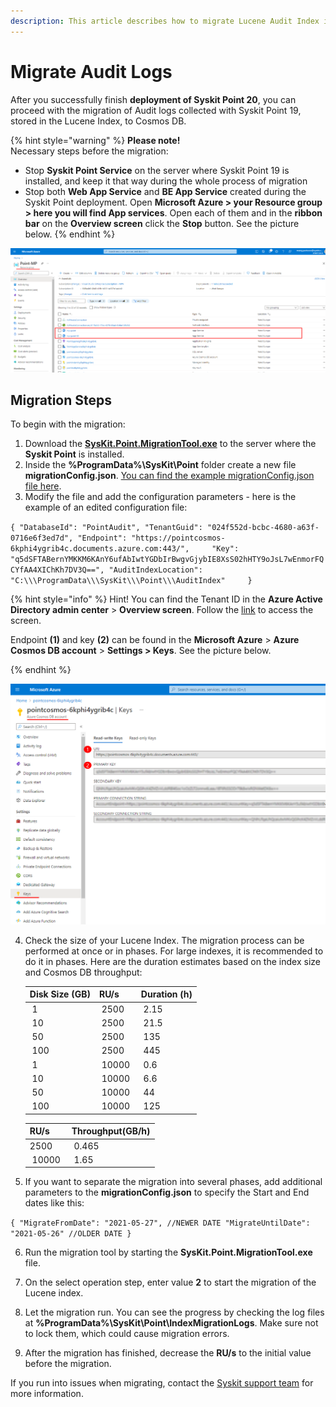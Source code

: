 ```yaml
---
description: This article describes how to migrate Lucene Audit Index into Cosmos using Syskit Point Index Migration Tool.
---
```


# Migrate Audit Logs

After you successfully finish **deployment of Syskit Point 20**, you can proceed with the migration of Audit logs collected with Syskit Point 19, stored in the Lucene Index, to Cosmos DB.

{% hint style="warning" %}
**Please note!**  
Necessary steps before the migration:
* Stop **Syskit Point Service** on the server where Syskit Point 19 is installed, and keep it that way during the whole process of migration
* Stop both **Web App Service** and **BE App Service** created during the Syskit Point deployment. Open **Microsoft Azure > your Resource group > here you will find App services**. Open each of them and in the **ribbon bar** on the **Overview screen** click the **Stop** button. See the picture below.
{% endhint %}

![Microsoft Azure - Resource group](../.gitbook/assets/migrate-lucene-to-cosmos-microsoft-azure-resource-group.png)

## Migration Steps
To begin with the migration:

1. Download the [**SysKit.Point.MigrationTool.exe**](https://downloads.syskit.com/point/files/SysKitPoint-MigrationTool.zip) to the server where the **Syskit Point** is installed.
2. Inside the **%ProgramData%\SysKit\Point** folder create a new file **migrationConfig.json**. [You can find the example migrationConfig.json file here](../.gitbook/assets/migrationConfig.json).
3. Modify the file and add the configuration parameters - here is the example of an edited configuration file:

`{
    "DatabaseId": "PointAudit",
    "TenantGuid": "024f552d-bcbc-4680-a63f-0716e6f3ed7d",
    "Endpoint": "https://pointcosmos-6kphi4ygrib4c.documents.azure.com:443/",    
    "Key": "q5dSFTABernYMKKM6KAnY6ufAbIwtYGDbIrBwgvGjybIE8XsS02hHTY9oJsL7wEnmorFQCYfAA4XIChKh7DV3Q==",
    "AuditIndexLocation": "C:\\\ProgramData\\\SysKit\\\Point\\\AuditIndex"    
}`

{% hint style="info" %} Hint!
You can find the Tenant ID in the **Azure Active Directory admin center** > **Overview screen**. Follow the [link](https://aad.portal.azure.com/#blade/Microsoft_AAD_IAM/ActiveDirectoryMenuBlade/Overview) to access the screen.

Endpoint **(1)** and key **(2)** can be found in the **Microsoft Azure** > **Azure Cosmos DB account** > **Settings > Keys**. See the picture below.
    
{% endhint %}

![Cosmos Endpoint and Primary key information](../.gitbook/assets/migrate-lucene-to-cosmos-cosmos-endpoint-and-key-information.png)

4. Check the size of your Lucene Index. The migration process can be performed at once or in phases. 
    For large indexes, it is recommended to do it in phases. Here are the duration estimates based on the index size and Cosmos DB throughput:

      | Disk Size (GB) | RU/s | Duration (h) |
      | :---| :--- | :--- |
      | 1 | 2500 | 2.15 |
      | 10 | 2500 | 21.5 |
      | 50 | 2500 | 135 |
      | 100 | 2500 | 445 |
      | 1 | 10000 | 0.6 |
      | 10 | 10000 | 6.6 |
      | 50 | 10000 | 44 |
      | 100 | 10000 | 125 |

      | RU/s | Throughput(GB/h) |
      | :---| :--- |
      | 2500 | 0.465 |
      | 10000 | 1.65 |
 
5. If you want to separate the migration into several phases, add additional parameters to the **migrationConfig.json** to specify the Start and End dates like this: 

`{
    "MigrateFromDate": "2021-05-27", //NEWER DATE
    "MigrateUntilDate": "2021-05-26" //OLDER DATE
}`

6. Run the migration tool by starting the **SysKit.Point.MigrationTool.exe** file.

7. On the select operation step, enter value **2** to start the migration of the Lucene index.

8. Let the migration run. You can see the progress by checking the log files at **%ProgramData%\SysKit\Point\IndexMigrationLogs**. Make sure not to lock them, which could cause migration errors.  

9. After the migration has finished, decrease the **RU/s** to the initial value before the migration.

If you run into issues when migrating, contact the [Syskit support team](https://www.syskit.com/contact-us/) for more information.